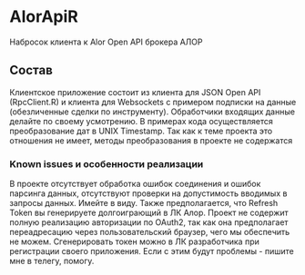 # AlorApiR
Набросок клиента к Alor Open API брокера АЛОР

## Состав
Клиентское приложение состоит из клиента для JSON Open API (RpcClient.R) и клиента для Websockets с примером подписки на данные (обезличенные сделки по инструменту). Обработчики входящих данные делайте по своему усмотрению. В примерах кода осуществляется преобразование дат в UNIX Timestamp. Так как к теме проекта это отношения не имеет, методы преобразования в проекте не содержатся

### Known issues и особенности реализации
В проекте отсутствует обработка ошибок соединения и ошибок парсинга данных, отсутствуют проверки на допустимость вводимых в запросы данных. Имейте в виду. Также предполагается, что Refresh Token вы генерируете долгоиграющий в ЛК Алор. Проект не содержит полную реализацию авторизации по OAuth2, так как она предполагает переадресацию через пользовательский браузер, чего мы обеспечить не можем. Сгенерировать токен можно в ЛК разработчика при регистрации своего приложения. Если с этим будут проблемы - пишите мне в телегу, помогу.
